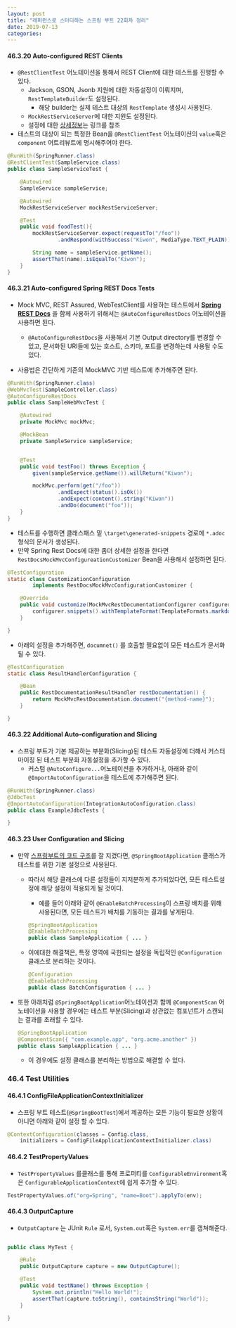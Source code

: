 ```yaml
---
layout: post
title: "레퍼런스로 스터디하는 스프링 부트 22회차 정리"
date: 2019-07-13
categories:
---
```


#### 46.3.20 Auto-configured REST Clients

* `@RestClientTest` 어노테이션을 통해서 REST Client에 대한 테스트를 진행할 수 있다.
  * Jackson, GSON, Jsonb 지원에 대한 자동설정이 이뤄지며, `RestTemplateBuilder`도 설정된다.
    * 해당 builder는 실제 테스트 대상의 `RestTemplate` 생성시 사용된다.
  * `MockRestServiceServer`에 대한 지원도 설정된다.
  * 설정에 대한 [상세정보](https://docs.spring.io/spring-boot/docs/2.1.3.RELEASE/reference/htmlsingle/#test-auto-configuration)는 링크를 참조
* 테스트의 대상이 되는 특정한 Bean을 `@RestClientTest` 어노테이션의 `value`혹은 `component` 어트리뷰트에 명시해주어야 한다.

```java
@RunWith(SpringRunner.class)
@RestClientTest(SampleService.class)
public class SampleServiceTest {

    @Autowired
    SampleService sampleService;

    @Autowired
    MockRestServiceServer mockRestServiceServer;

    @Test
    public void foodTest(){
        mockRestServiceServer.expect(requestTo("/foo"))
                .andRespond(withSuccess("Kiwon", MediaType.TEXT_PLAIN));

        String name = sampleService.getName();
        assertThat(name).isEqualTo("Kiwon");
    }
}
```

#### 46.3.21 Auto-configured Spring REST Docs Tests

* Mock MVC, REST Assured, WebTestClient를 사용하는 테스트에서  [**Spring REST Docs**](https://spring.io/projects/spring-restdocs) 을 함께 사용하기 위해서는 `@AutoConfigureRestDocs` 어노테이션을 사용하면 된다.
  * `@AutoConfigureRestDocs`을 사용해서 기본 Output directory를 변경할 수 있고, 문서화된 URI들에 있는 호스트, 스키마, 포트를 변경하는데 사용될 수도 있다.

* 사용법은 간단하게 기존의 MockMVC 기반 테스트에 추가해주면 된다.

```java
@RunWith(SpringRunner.class)
@WebMvcTest(SampleController.class)
@AutoConfigureRestDocs
public class SampleWebMvcTest {

    @Autowired
    private MockMvc mockMvc;

    @MockBean
    private SampleService sampleService;


    @Test
    public void testFoo() throws Exception {
        given(sampleService.getName()).willReturn("Kiwon");

        mockMvc.perform(get("/foo"))
                .andExpect(status().isOk())
                .andExpect(content().string("Kiwon"))
                .andDo(document("foo"));
    }
}
```

* 테스트를 수행하면  클래스패스 밑 `\target\generated-snippets` 경로에 `*.adoc` 형식의 문서가 생성된다.
* 만약 Spring Rest Docs에 대한 좀더 상세한 설정을 한다면 `RestDocsMockMvcConfigureationCustomizer` Bean을 사용해서 설정하면 된다.

```java
@TestConfiguration
static class CustomizationConfiguration
		implements RestDocsMockMvcConfigurationCustomizer {

	@Override
	public void customize(MockMvcRestDocumentationConfigurer configurer) {
		configurer.snippets().withTemplateFormat(TemplateFormats.markdown());
	}

}
```

* 아래의 설정을 추가해주면, `documnet()` 를 호출할 필요없이 모든 테스트가 문서화 될 수 있다.

```java
@TestConfiguration
static class ResultHandlerConfiguration {

	@Bean
	public RestDocumentationResultHandler restDocumentation() {
		return MockMvcRestDocumentation.document("{method-name}");
	}

}
```

#### 46.3.22 Additional Auto-configuration and Slicing

* 스프링 부트가 기본 제공하는 부분화(Slicing)된 테스트 자동설정에 더해서 커스터마이징 된 테스트 부분화 자동설정을 추가할 수 있다.
  * 커스텀 `@AutoConfigure...`어노테이션을 추가하거나, 아래와 같이 `@ImportAutoConfiguration`을 테스트에 추가해주면 된다.

```java
@RunWith(SpringRunner.class)
@JdbcTest
@ImportAutoConfiguration(IntegrationAutoConfiguration.class)
public class ExampleJdbcTests {

}
```

#### 46.3.23 User Configuration and Slicing

* 만약 [스프링부트의 코드 구조](https://docs.spring.io/spring-boot/docs/2.1.3.RELEASE/reference/htmlsingle/#using-boot-structuring-your-code)를 잘 지켰다면, `@SpringBootApplication` 클래스가 테스트를 위한 기본 설정으로 사용된다.

  * 따라서 해당 클래스에 다른 설정들이 지저분하게 추가되었다면, 모든 테스트설정에 해당 설정이 적용되게 될 것이다.

    * 예를 들어 아래와 같이 `@EnableBatchProcessing`이 스프링 배치를 위해 사용된다면, 모든 테스트가 배치를 기동하는 결과를 낳게된다.

    ```java
    @SpringBootApplication
    @EnableBatchProcessing
    public class SampleApplication { ... }
    ```

  * 이에대한 해결책은, 특정 영역에 국한되는 설정을 독립적인 `@Configuration` 클래스로 분리하는 것이다.

    ```java
    @Configuration
    @EnableBatchProcessing
    public class BatchConfiguration { ... }
    ```

* 또한 아래처럼 `@SpringBootApplication`어노테이션과 함께 `@ComponentScan` 어노테이션을 사용할 경우에는 테스트  부분(Slicing)과 상관없는 컴포넌트가 스캔되는 결과를 초래할 수 있다.

  ```java
  @SpringBootApplication
  @ComponentScan({ "com.example.app", "org.acme.another" })
  public class SampleApplication { ... }
  ```

  * 이 경우에도 설정 클래스를 분리하는 방법으로 해결할 수 있다.

### 46.4 Test Utilities

#### 46.4.1 ConfigFileApplicationContextInitializer

* 스프링 부트 테스트(`@SpringBootTest`)에서 제공하는 모든 기능이 필요한 상황이 아니면 아래와 같이 설정 할 수 있다.

```java
@ContextConfiguration(classes = Config.class,
	initializers = ConfigFileApplicationContextInitializer.class)
```

#### 46.4.2 TestPropertyValues

* `TestPropertyValues` 를클래스를 통해 프로퍼티를 `ConfigurableEnvironment`혹은 `ConfigurableApplicationContext`에 쉽게 추가할 수 있다.

```java
TestPropertyValues.of("org=Spring", "name=Boot").applyTo(env);
```

#### 46.4.3 OutputCapture

* `OutputCapture` 는 JUnit `Rule` 로서, `System.out`혹은 `System.err`를 캡쳐해준다.

```java

public class MyTest {

	@Rule
	public OutputCapture capture = new OutputCapture();

	@Test
	public void testName() throws Exception {
		System.out.println("Hello World!");
		assertThat(capture.toString(), containsString("World"));
	}

}
```



